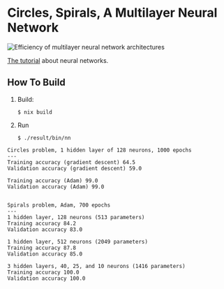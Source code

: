 # Circles, Spirals, A Multilayer Neural Network

![Efficiency of multilayer neural network architectures](http://penkovsky.com/img/posts/neural-networks/spirals-adam.gif)

[The tutorial](https://penkovsky.com/neural-networks/day2/) about neural networks.

## How To Build

1. Build:

     ```
     $ nix build
     ```

2. Run

     ```
     $ ./result/bin/nn
     ```

```
Circles problem, 1 hidden layer of 128 neurons, 1000 epochs
---
Training accuracy (gradient descent) 64.5
Validation accuracy (gradient descent) 59.0

Training accuracy (Adam) 99.0
Validation accuracy (Adam) 99.0


Spirals problem, Adam, 700 epochs
---
1 hidden layer, 128 neurons (513 parameters)
Training accuracy 84.2
Validation accuracy 83.0

1 hidden layer, 512 neurons (2049 parameters)
Training accuracy 87.8
Validation accuracy 85.0

3 hidden layers, 40, 25, and 10 neurons (1416 parameters)
Training accuracy 100.0
Validation accuracy 100.0
```
